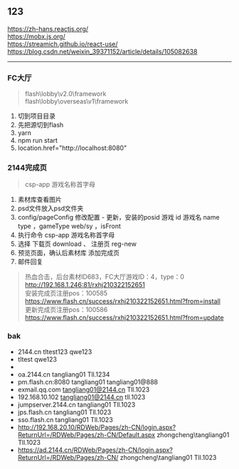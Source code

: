 ## 123
https://zh-hans.reactjs.org/<br>
https://mobx.js.org/<br>
https://streamich.github.io/react-use/<br>
https://blog.csdn.net/weixin_39371152/article/details/105082638

---

### FC大厅
> flash\lobby\v2.0\framework<br>
> flash\lobby\overseas\v1\framework
1. 切到项目目录
2. 先把源切到flash
3. yarn
4. npm run start
5. location.href="http://localhost:8080"

### 2144完成页
> csp-app 游戏名称首字母

1. 素材库查看图片
2. psd文件放入psd文件夹
3. config/pageConfig 修改配置 - 更新，安装的posid 游戏 id 游戏名 name type ，gameType web/sy ，isFront
4. 执行命令 csp-app 游戏名称首字母
5. 选择 下载页 download 、 注册页 reg-new
6. 预览页面，确认后素材库 添加完成页
7. 邮件回复

> 热血合击，后台素材ID683，FC大厅游戏ID：4，type：0
> http://192.168.1.246:81/rxhj210322152651 <br>
> 安装完成页注册pos：100585 <br>
> https://www.flash.cn/success/rxhj210322152651.html?from=install <br>
> 更新完成页注册pos：100586 <br>
> https://www.flash.cn/success/rxhj210322152651.html?from=update <br>


### bak
+ 2144.cn tltest123 qwe123
+ tltest qwe123
+ 
+ oa.2144.cn tangliang01 Tll.1234
+ pm.flash.cn:8080 tangliang01 tangliang01@888
+ exmail.qq.com tangliang01@2144.cn Tll.1023
+ 192.168.10.102 tangliang01@2144.cn tll.1023
+ jumpserver.2144.cn tangliang01 Tll.1023
+ jps.flash.cn tangliang01 Tll.1023
+ sso.flash.cn tangliang01 Tll.1023
+ http://192.168.20.10/RDWeb/Pages/zh-CN/login.aspx?ReturnUrl=/RDWeb/Pages/zh-CN/Default.aspx zhongcheng\tangliang01 Tll.1023
+ https://ad.2144.cn/RDWeb/Pages/zh-CN/login.aspx?ReturnUrl=/RDWeb/Pages/zh-CN/ zhongcheng\tangliang01 Tll.1023 
